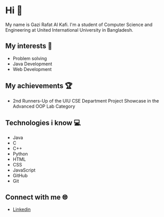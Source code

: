 <h1>Hi 👋</h1>
<p>
My name is Gazi Rafat Al Kafi. I'm a student of Computer Science and Engineering at United International University in Bangladesh.
</p>

<h2>
  My interests 📌
</h2>
<ul>
  <li>Problem solving</li>
  <li>Java Development</li>
  <li>Web Development</li>
</ul>

<h2>
  My achievements 🏆
</h2>
<ul>
  <li>2nd Runners-Up of the UIU CSE Department Project Showcase in the Advanced OOP Lab Category</li>
</ul>

<h2>
  Technologies i know 💻
</h2>
<ul>
  <li>Java</li>
  <li>C</li>
  <li>C++</li>
  <li>Python</li>
  <li>HTML</li>
  <li>CSS</li>
  <li>JavaScript</li>
  <li>GitHub</li>
  <li>Git</li>
</ul>

<h2>
  Connect with me 🌐
</h2>
<ul>
  <li>
    <a href="https://www.linkedin.com/in/gra-kafi">Linkedin</a>
  </li>
</ul>
